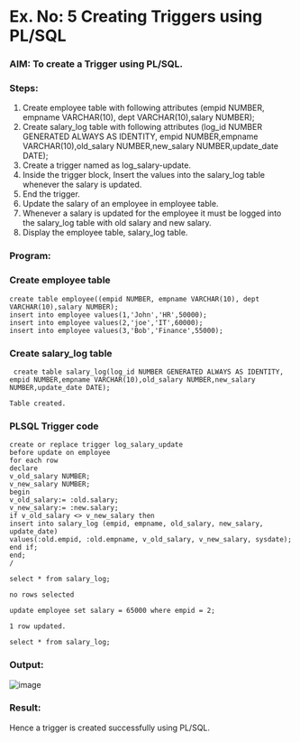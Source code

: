 # Ex. No: 5 Creating Triggers using PL/SQL

### AIM: To create a Trigger using PL/SQL.

### Steps:
1. Create employee table with following attributes (empid NUMBER, empname VARCHAR(10), dept VARCHAR(10),salary NUMBER);
2. Create salary_log table with following attributes (log_id NUMBER GENERATED ALWAYS AS IDENTITY, empid NUMBER,empname VARCHAR(10),old_salary NUMBER,new_salary NUMBER,update_date DATE);
3. Create a trigger named as log_salary-update.
4. Inside the trigger block, Insert the values into the salary_log table whenever the salary is updated.
5. End the trigger.
6. Update the salary of an employee in employee table.
7. Whenever a salary is updated for the employee it must be logged into the salary_log table with old salary and new salary.
8. Display the employee table, salary_log table.

### Program:
### Create employee table

```
create table employee((empid NUMBER, empname VARCHAR(10), dept VARCHAR(10),salary NUMBER);
insert into employee values(1,'John','HR',50000);
insert into employee values(2,'joe','IT',60000);
insert into employee values(3,'Bob','Finance',55000);
```

### Create salary_log table

```
 create table salary_log(log_id NUMBER GENERATED ALWAYS AS IDENTITY, empid NUMBER,empname VARCHAR(10),old_salary NUMBER,new_salary NUMBER,update_date DATE);

Table created.

```

### PLSQL Trigger code
```
create or replace trigger log_salary_update
before update on employee 
for each row
declare
v_old_salary NUMBER;
v_new_salary NUMBER;
begin
v_old_salary:= :old.salary;
v_new_salary:= :new.salary;
if v_old_salary <> v_new_salary then
insert into salary_log (empid, empname, old_salary, new_salary, update_date)
values(:old.empid, :old.empname, v_old_salary, v_new_salary, sysdate);
end if;
end;
/

select * from salary_log;

no rows selected

update employee set salary = 65000 where empid = 2;

1 row updated.

select * from salary_log;
```

### Output:

![image](https://github.com/Sujithra-dhayalan/Ex-No-5-Creating-Triggers-using-PL-SQL/assets/115523950/1461cf88-6818-40a0-97f5-46a8b075140a)


### Result:

Hence a trigger is created successfully using PL/SQL.
